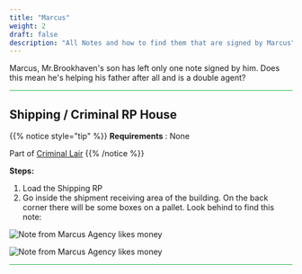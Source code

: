 ```yaml
---
title: "Marcus"
weight: 2
draft: false
description: "All Notes and how to find them that are signed by Marcus"
---
```



Marcus, Mr.Brookhaven's son has left only one note signed by him. Does this mean he's helping his father after all and is a double agent?

<hr style="background-color: #28b44c" size=8>

## Shipping / Criminal RP House

{{% notice style="tip" %}}
**Requirements** : None

Part of [Criminal Lair](/lore/quests/agency_greed/#criminal-lair)
{{% /notice %}}

**Steps:**

1. Load the Shipping RP
2. Go inside the shipment receiving area of the building. On the back corner there will be some boxes on a pallet. Look behind to find this note:

![Note from Marcus Agency likes money](/images/bh/marucs_note_shipment_location.jpg) 

![Note from Marcus Agency likes money](/images/bh/marcus_note_shipment.jpg) 

<hr style="background-color: #28b44c" size=8>